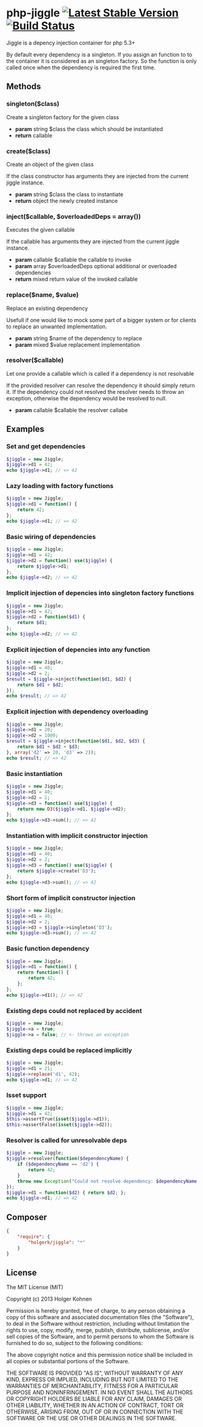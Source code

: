 # php-jiggle [![Latest Stable Version](https://poser.pugx.org/holgerk/jiggle/v/stable.png)](https://packagist.org/packages/holgerk/jiggle) [![Build Status](https://travis-ci.org/holgerk/php-jiggle.png?branch=master)](https://travis-ci.org/holgerk/php-jiggle)

Jiggle is a depency injection container for php 5.3+

By default every dependency is a singleton.
If you assign an function to to the container it is considered as an singleton factory.
So the function is only called once when the dependency is required the first time.

## Methods

<!-- START AUTOGENERATED METHODS -->
### singleton($class)
Create a singleton factory for the given class

 * **param** string $class the class which should be instantiated
 * **return** callable

### create($class)
Create an object of the given class

If the class constructor has arguments they are injected from the current jiggle instance.

 * **param** string $class the class to instantiate
 * **return** object the newly created instance

### inject($callable, $overloadedDeps = array())
Executes the given callable

If the callable has arguments they are injected from the current jiggle instance.

 * **param** callable $callable the callable to invoke
 * **param** array $overloadedDeps optional additional or overloaded dependencies
 * **return** mixed return value of the invoked callable

### replace($name, $value)
Replace an existing dependency

Usefull if one would like to mock some part of a bigger system or for clients to replace an
unwanted implementation.

 * **param** string $name  of the dependency to replace
 * **param** mixed  $value replacement implementation

### resolver($callable)
Let one provide a callable which is called if a dependency is not resolvable

If the provided resolver can resolve the dependency it should simply return it.
If the dependency could not resolved the resolver needs to throw an exception,
otherwise the dependency would be resolved to null.

 * **param** callable $callable the resolver callabe


<!-- END AUTOGENERATED METHODS -->


## Examples

<!-- START AUTOGENERATED EXAMPLES -->
### Set and get dependencies
```php
$jiggle = new Jiggle;
$jiggle->d1 = 42;
echo $jiggle->d1; // => 42
```

### Lazy loading with factory functions
```php
$jiggle = new Jiggle;
$jiggle->d1 = function() {
    return 42;
};
echo $jiggle->d1; // => 42
```

### Basic wiring of dependencies
```php
$jiggle = new Jiggle;
$jiggle->d1 = 42;
$jiggle->d2 = function() use($jiggle) {
    return $jiggle->d1;
};
echo $jiggle->d2; // => 42
```

### Implicit injection of depencies into singleton factory functions
```php
$jiggle = new Jiggle;
$jiggle->d1 = 42;
$jiggle->d2 = function($d1) {
    return $d1;
};
echo $jiggle->d2; // => 42
```

### Explicit injection of depencies into any function
```php
$jiggle = new Jiggle;
$jiggle->d1 = 40;
$jiggle->d2 = 2;
$result = $jiggle->inject(function($d1, $d2) {
    return $d1 + $d2;
});
echo $result; // => 42
```

### Explicit injection with dependency overloading
```php
$jiggle = new Jiggle;
$jiggle->d1 = 20;
$jiggle->d2 = 1000;
$result = $jiggle->inject(function($d1, $d2, $d3) {
    return $d1 + $d2 + $d3;
}, array('d2' => 20, 'd3' => 2));
echo $result; // => 42
```

### Basic instantiation
```php
$jiggle = new Jiggle;
$jiggle->d1 = 40;
$jiggle->d2 = 2;
$jiggle->d3 = function() use($jiggle) {
    return new D3($jiggle->d1, $jiggle->d2);
};
echo $jiggle->d3->sum(); // => 42
```

### Instantiation with implicit constructor injection
```php
$jiggle = new Jiggle;
$jiggle->d1 = 40;
$jiggle->d2 = 2;
$jiggle->d3 = function() use($jiggle) {
    return $jiggle->create('D3');
};
echo $jiggle->d3->sum(); // => 42
```

### Short form of implicit constructor injection
```php
$jiggle = new Jiggle;
$jiggle->d1 = 40;
$jiggle->d2 = 2;
$jiggle->d3 = $jiggle->singleton('D3');
echo $jiggle->d3->sum(); // => 42
```

### Basic function dependency
```php
$jiggle = new Jiggle;
$jiggle->d1 = function() {
    return function() {
        return 42;
    };
};
echo $jiggle->d1(); // => 42
```

### Existing deps could not replaced by accident
```php
$jiggle = new Jiggle;
$jiggle->a = true;
$jiggle->a = false; // <- throws an exception
```

### Existing deps could be replaced implicitly
```php
$jiggle = new Jiggle;
$jiggle->d1 = 21;
$jiggle->replace('d1', 42);
echo $jiggle->d1; // => 42
```

### Isset support
```php
$jiggle = new Jiggle;
$jiggle->d1 = 42;
$this->assertTrue(isset($jiggle->d1));
$this->assertFalse(isset($jiggle->d2));
```

### Resolver is called for unresolvable deps
```php
$jiggle = new Jiggle;
$jiggle->resolver(function($dependencyName) {
    if ($dependencyName == 'd2') {
        return 42;
    }
    throw new Exception("Could not resolve dependency: $dependencyName!");
});
$jiggle->d1 = function($d2) { return $d2; };
echo $jiggle->d1; // => 42
```


<!-- END AUTOGENERATED EXAMPLES -->

## Composer
```json
{
    "require": {
        "holgerk/jiggle": "*"
    }
}
```

## License

The MIT License (MIT)

Copyright (c) 2013 Holger Kohnen

Permission is hereby granted, free of charge, to any person obtaining a copy of
this software and associated documentation files (the "Software"), to deal in
the Software without restriction, including without limitation the rights to
use, copy, modify, merge, publish, distribute, sublicense, and/or sell copies of
the Software, and to permit persons to whom the Software is furnished to do so,
subject to the following conditions:

The above copyright notice and this permission notice shall be included in all
copies or substantial portions of the Software.

THE SOFTWARE IS PROVIDED "AS IS", WITHOUT WARRANTY OF ANY KIND, EXPRESS OR
IMPLIED, INCLUDING BUT NOT LIMITED TO THE WARRANTIES OF MERCHANTABILITY, FITNESS
FOR A PARTICULAR PURPOSE AND NONINFRINGEMENT. IN NO EVENT SHALL THE AUTHORS OR
COPYRIGHT HOLDERS BE LIABLE FOR ANY CLAIM, DAMAGES OR OTHER LIABILITY, WHETHER
IN AN ACTION OF CONTRACT, TORT OR OTHERWISE, ARISING FROM, OUT OF OR IN
CONNECTION WITH THE SOFTWARE OR THE USE OR OTHER DEALINGS IN THE SOFTWARE.
